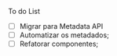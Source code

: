 To do List

- [ ] Migrar para Metadata API
- [ ] Automatizar os metadados;
- [ ] Refatorar componentes;